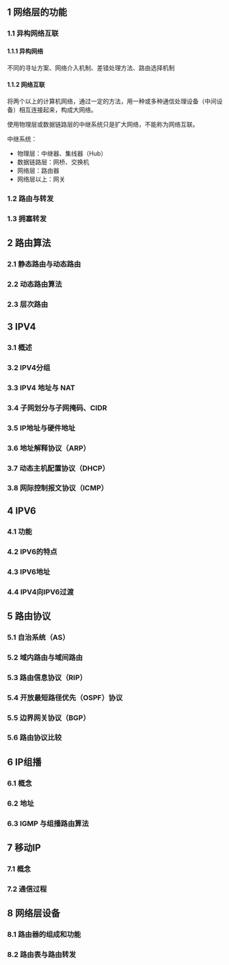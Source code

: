 ## 1 网络层的功能

### 1.1 异构网络互联

#### 1.1.1 异构网络

不同的寻址方案、网络介入机制、差错处理方法、路由选择机制

#### 1.1.2 网络互联

将两个以上的计算机网络，通过一定的方法，用一种或多种通信处理设备（中间设备）相互连接起来，构成大网络。

使用物理层或数据链路层的中继系统只是扩大网络，不能称为网络互联。

中继系统：

* 物理层：中继器、集线器（Hub）
* 数据链路层：网桥、交换机
* 网络层：路由器
* 网络层以上：网关

### 1.2 路由与转发

### 1.3 拥塞转发

## 2 路由算法

### 2.1 静态路由与动态路由

### 2.2 动态路由算法

### 2.3 层次路由

## 3 IPV4

### 3.1 概述

### 3.2 IPV4分组

### 3.3 IPV4 地址与 NAT

### 3.4 子网划分与子网掩码、CIDR

### 3.5 IP地址与硬件地址

### 3.6 地址解释协议（ARP）

### 3.7 动态主机配置协议（DHCP）

### 3.8 网际控制报文协议（ICMP）

## 4 IPV6

### 4.1 功能

### 4.2 IPV6的特点

### 4.3 IPV6地址

### 4.4 IPV4向IPV6过渡

## 5 路由协议

### 5.1 自治系统（AS）

### 5.2 域内路由与域间路由

### 5.3 路由信息协议（RIP）

### 5.4 开放最短路径优先（OSPF）协议

### 5.5 边界网关协议（BGP）

### 5.6 路由协议比较

## 6 IP组播

### 6.1 概念

### 6.2 地址

### 6.3 IGMP 与组播路由算法

## 7 移动IP

### 7.1 概念

### 7.2 通信过程

## 8 网络层设备

### 8.1 路由器的组成和功能

### 8.2 路由表与路由转发